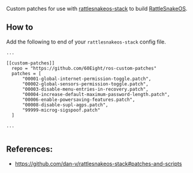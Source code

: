 Custom patches for use with [rattlesnakeos-stack](https://github.com/dan-v/rattlesnakeos-stack) to build [RattleSnakeOS](https://github.com/RattlesnakeOS).  

## How to
Add the following to end of your `rattlesnakeos-stack` config file.
```
...

[[custom-patches]]
  repo = "https://github.com/60Eight/ros-custom-patches"
  patches = [
      "00001-global-internet-permission-toggle.patch",
      "00002-global-sensors-permission-toggle.patch",
      "00003-disable-menu-entries-in-recovery.patch",
      "00004-increase-default-maximum-password-length.patch",
      "00006-enable-powersaving-features.patch",
      "00008-disable-supl-agps.patch",
      "99999-microg-sigspoof.patch"
  ]

...
  
```

## References:
- https://github.com/dan-v/rattlesnakeos-stack#patches-and-scripts
